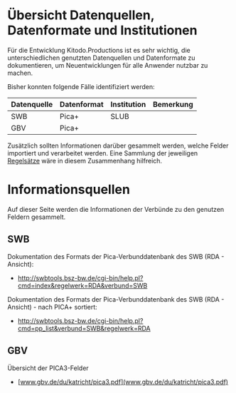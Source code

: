 # Übersicht Datenquellen,  Datenformate und Institutionen

Für die Entwicklung Kitodo.Productions ist es sehr wichtig, die unterschiedlichen genutzten Datenquellen und Datenformate zu dokumentieren, um Neuentwicklungen für alle Anwender nutzbar zu machen. 

Bisher konnten folgende Fälle identifiziert werden: 

| Datenquelle | Datenformat | Institution | Bemerkung |
|-------------|-------------|-------------|-------------|
| SWB | Pica+ | SLUB |  |
| GBV | Pica+ |  |  |


Zusätzlich sollten Informationen darüber gesammelt werden, welche Felder importiert und verarbeitet werden. Eine Sammlung der jeweiligen [Regelsätze](https://github.com/kitodo/kitodo-production/wiki/Regelsatz) wäre  in diesem Zusammenhang hilfreich.  


# Informationsquellen

Auf dieser Seite werden die Informationen der Verbünde zu den genutzen Feldern gesammelt. 

## SWB

Dokumentation des Formats der Pica-Verbunddatenbank des SWB (RDA - Ansicht):

- http://swbtools.bsz-bw.de/cgi-bin/help.pl?cmd=index&regelwerk=RDA&verbund=SWB 

Dokumentation des Formats der Pica-Verbunddatenbank des SWB (RDA - Ansicht) - nach PICA+ sortiert: 

- http://swbtools.bsz-bw.de/cgi-bin/help.pl?cmd=pp_list&verbund=SWB&regelwerk=RDA

## GBV

Übersicht der PICA3-Felder

- [www.gbv.de/du/katricht/pica3.pdf](www.gbv.de/du/katricht/pica3.pdf) 